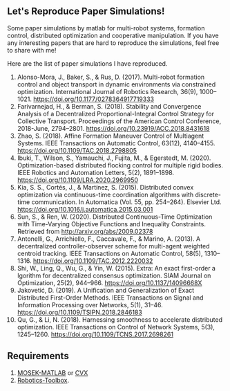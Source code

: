 ## Let's Reproduce Paper Simulations!

Some paper simulations by matlab for multi-robot systems, formation control, distributed optimization and cooperative manipulation.  If you have any interesting papers that are hard to reproduce the simulations, feel free to share with me! 

Here are the list of paper simulations I have reproduced.

1. Alonso-Mora, J., Baker, S., & Rus, D. (2017). Multi-robot formation control and object transport in dynamic environments via constrained optimization. International Journal of Robotics Research, 36(9), 1000–1021. https://doi.org/10.1177/0278364917719333
2. Farivarnejad, H., & Berman, S. (2018). Stability and Convergence Analysis of a Decentralized Proportional-Integral Control Strategy for Collective Transport. Proceedings of the American Control Conference, 2018-June, 2794–2801. https://doi.org/10.23919/ACC.2018.8431618
3. Zhao, S. (2018). Affine Formation Maneuver Control of Multiagent Systems. IEEE Transactions on Automatic Control, 63(12), 4140–4155. https://doi.org/10.1109/TAC.2018.2798805
4. Ibuki, T., Wilson, S., Yamauchi, J., Fujita, M., & Egerstedt, M. (2020). Optimization-based distributed flocking control for multiple rigid bodies. IEEE Robotics and Automation Letters, 5(2), 1891–1898. https://doi.org/10.1109/LRA.2020.2969950
5. Kia, S. S., Cortés, J., & Martínez, S. (2015). Distributed convex optimization via continuous-time coordination algorithms with discrete-time communication. In Automatica (Vol. 55, pp. 254–264). Elsevier Ltd. https://doi.org/10.1016/j.automatica.2015.03.001
6. Sun, S., & Ren, W. (2020). Distributed Continuous-Time Optimization with Time-Varying Objective Functions and Inequality Constraints. Retrieved from http://arxiv.org/abs/2009.02378
7. Antonelli, G., Arrichiello, F., Caccavale, F., & Marino, A. (2013). A decentralized controller-observer scheme for multi-agent weighted centroid tracking. IEEE Transactions on Automatic Control, 58(5), 1310–1316. https://doi.org/10.1109/TAC.2012.2220032
8. Shi, W., Ling, Q., Wu, G., & Yin, W. (2015). Extra: An exact first-order a lgorithm for decentralized consensus optimization. SIAM Journal on Optimization, 25(2), 944–966. https://doi.org/10.1137/14096668X 
9. Jakovetić, D. (2019). A Unification and Generalization of Exact Distributed First-Order Methods. IEEE Transactions on Signal and Information Processing over Networks, 5(1), 31–46. https://doi.org/10.1109/TSIPN.2018.2846183 
10. Qu, G., & Li, N. (2018). Harnessing smoothness to accelerate distributed optimization. IEEE Transactions on Control of Network Systems, 5(3), 1245–1260. https://doi.org/10.1109/TCNS.2017.2698261

## Requirements

1. [MOSEK-MATLAB](https://github.com/star2dust/MOSEK-MATLAB) or [CVX](https://github.com/cvxr/CVX)
2. [Robotics-Toolbox](https://github.com/star2dust/Robotics-Toolbox).


